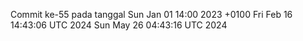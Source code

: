 Commit ke-55 pada tanggal Sun Jan 01 14:00 2023 +0100
Fri Feb 16 14:43:06 UTC 2024
Sun May 26 04:43:16 UTC 2024
